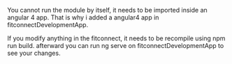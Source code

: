 You cannot run the module by itself, it needs to be imported inside an angular 4 app.
That is why i added a angular4 app in fitconnectDevelopmentApp.

If you modify anything in the fitconnect, it needs to be recompile using npm run build. 
afterward you can run ng serve on fitconnectDevelopmentApp to see your changes.